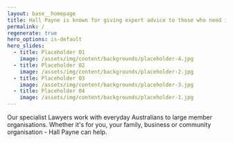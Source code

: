 ```yaml
---
layout: base__homepage
title: Hall Payne is known for giving expert advice to those who need it.
permalink: /
regenerate: true
hero_options: is-default
hero_slides:
  - title: Placeholder 01
    image: /assets/img/content/backgrounds/placeholder-4.jpg
  - title: Placeholder 02
    image: /assets/img/content/backgrounds/placeholder-2.jpg
  - title: Placeholder 03
    image: /assets/img/content/backgrounds/placeholder-3.jpg
  - title: Placeholder 04
    image: /assets/img/content/backgrounds/placeholder-1.jpg
---
```


Our specialist Lawyers work with everyday Australians to large member organisations. Whether it's for you, your family, business or community organisation - Hall Payne can help.